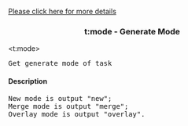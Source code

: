 <a href="head-tag-task.html">Please click here for more details</a>

### <div align="center">t:mode - Generate Mode</div> ###

&lt;t:mode&gt;
<pre>
Get generate mode of task
</pre>

#### Description ####

<pre>
New mode is output "new";
Merge mode is output "merge";
Overlay mode is output "overlay".
</pre>